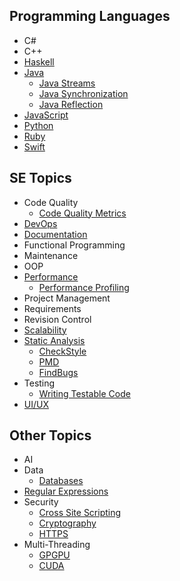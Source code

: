 ## Programming Languages

* C#
* C++
* [Haskell](haskell/Haskell.md)
* [Java](java/Java.md)
  * [Java Streams](java/streams-an-introduction.md)
  * [Java Synchronization](java/JavaSynchronization.md)
  * [Java Reflection](java/JavaReflections.md)
* [JavaScript](javascript/javascript.md)
* [Python](python/introduction-to-python.md)
* [Ruby](ruby/Ruby.md)
* [Swift](swift/welcome-to-swift.md)

## SE Topics

* Code Quality
  * [Code Quality Metrics](codeQuality/CodeQualityMetrics.md)
* [DevOps](devops/DevOps.md)
* [Documentation](projectManagement/documentation.md)
* Functional Programming
* Maintenance
* OOP
* [Performance](performance/Performance.md)
  * [Performance Profiling](performance/PerformanceProfiling.md)
* Project Management
* Requirements
* Revision Control
* [Scalability](scalability/scalable-development.md)
* [Static Analysis](staticAnalysis/intro.md)
  * [CheckStyle](staticAnalysis/checkStyle.md)
  * [PMD](staticAnalysis/PMD.md)
  * [FindBugs](staticAnalysis/FindBugs.md)
* Testing
  * [Writing Testable Code](testing/writing-testable-code.md)
* [UI/UX](https://github.com/AngShiYa/learningresources/blob/uix/contents/uix/uix.md)

## Other Topics

* AI
* Data
  * [Databases](data/databases.md)
* [Regular Expressions](regex/Regex.md)
* Security
  * [Cross Site Scripting](security/crossSiteScripting/crossSiteScripting.md)
  * [Cryptography](security/cryptography.md)
  * [HTTPS](security/Https.md)
* Multi-Threading
  * [GPGPU](gpgpu/gpgpu.md)
  * [CUDA](gpgpu/cuda.md)
